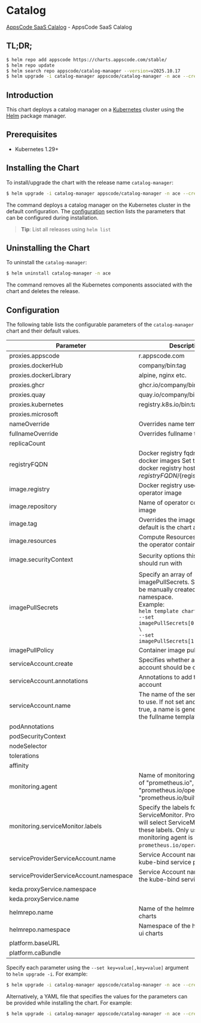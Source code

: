 # Catalog

[AppsCode SaaS Calalog](https://github.com/appscode-cloud/catalog-manager) - AppsCode SaaS Calalog

## TL;DR;

```bash
$ helm repo add appscode https://charts.appscode.com/stable/
$ helm repo update
$ helm search repo appscode/catalog-manager --version=v2025.10.17
$ helm upgrade -i catalog-manager appscode/catalog-manager -n ace --create-namespace --version=v2025.10.17
```

## Introduction

This chart deploys a catalog manager on a [Kubernetes](http://kubernetes.io) cluster using the [Helm](https://helm.sh) package manager.

## Prerequisites

- Kubernetes 1.29+

## Installing the Chart

To install/upgrade the chart with the release name `catalog-manager`:

```bash
$ helm upgrade -i catalog-manager appscode/catalog-manager -n ace --create-namespace --version=v2025.10.17
```

The command deploys a catalog manager on the Kubernetes cluster in the default configuration. The [configuration](#configuration) section lists the parameters that can be configured during installation.

> **Tip**: List all releases using `helm list`

## Uninstalling the Chart

To uninstall the `catalog-manager`:

```bash
$ helm uninstall catalog-manager -n ace
```

The command removes all the Kubernetes components associated with the chart and deletes the release.

## Configuration

The following table lists the configurable parameters of the `catalog-manager` chart and their default values.

|                Parameter                |                                                                                                            Description                                                                                                             |                                                                                            Default                                                                                             |
|-----------------------------------------|------------------------------------------------------------------------------------------------------------------------------------------------------------------------------------------------------------------------------------|------------------------------------------------------------------------------------------------------------------------------------------------------------------------------------------------|
| proxies.appscode                        | r.appscode.com                                                                                                                                                                                                                     | <code>r.appscode.com</code>                                                                                                                                                                    |
| proxies.dockerHub                       | company/bin:tag                                                                                                                                                                                                                    | <code>""</code>                                                                                                                                                                                |
| proxies.dockerLibrary                   | alpine, nginx etc.                                                                                                                                                                                                                 | <code>""</code>                                                                                                                                                                                |
| proxies.ghcr                            | ghcr.io/company/bin:tag                                                                                                                                                                                                            | <code>ghcr.io</code>                                                                                                                                                                           |
| proxies.quay                            | quay.io/company/bin:tag                                                                                                                                                                                                            | <code>quay.io</code>                                                                                                                                                                           |
| proxies.kubernetes                      | registry.k8s.io/bin:tag                                                                                                                                                                                                            | <code>registry.k8s.io</code>                                                                                                                                                                   |
| proxies.microsoft                       |                                                                                                                                                                                                                                    | <code>mcr.microsoft.com</code>                                                                                                                                                                 |
| nameOverride                            | Overrides name template                                                                                                                                                                                                            | <code>""</code>                                                                                                                                                                                |
| fullnameOverride                        | Overrides fullname template                                                                                                                                                                                                        | <code>""</code>                                                                                                                                                                                |
| replicaCount                            |                                                                                                                                                                                                                                    | <code>1</code>                                                                                                                                                                                 |
| registryFQDN                            | Docker registry fqdn used to pull docker images Set this to use docker registry hosted at ${registryFQDN}/${registry}/${image}                                                                                                     | <code>ghcr.io</code>                                                                                                                                                                           |
| image.registry                          | Docker registry used to pull operator image                                                                                                                                                                                        | <code>appscode</code>                                                                                                                                                                          |
| image.repository                        | Name of operator container image                                                                                                                                                                                                   | <code>catalog-manager</code>                                                                                                                                                                   |
| image.tag                               | Overrides the image tag whose default is the chart appVersion.                                                                                                                                                                     | <code>""</code>                                                                                                                                                                                |
| image.resources                         | Compute Resources required by the operator container                                                                                                                                                                               | <code>{}</code>                                                                                                                                                                                |
| image.securityContext                   | Security options this container should run with                                                                                                                                                                                    | <code>{"allowPrivilegeEscalation":false,"capabilities":{"drop":["ALL"]},"readOnlyRootFilesystem":true,"runAsNonRoot":true,"runAsUser":65534,"seccompProfile":{"type":"RuntimeDefault"}}</code> |
| imagePullSecrets                        | Specify an array of imagePullSecrets. Secrets must be manually created in the namespace. <br> Example: <br> `helm template charts/stash \` <br> `--set imagePullSecrets[0].name=sec0 \` <br> `--set imagePullSecrets[1].name=sec1` | <code>[]</code>                                                                                                                                                                                |
| imagePullPolicy                         | Container image pull policy                                                                                                                                                                                                        | <code>Always</code>                                                                                                                                                                            |
| serviceAccount.create                   | Specifies whether a service account should be created                                                                                                                                                                              | <code>true</code>                                                                                                                                                                              |
| serviceAccount.annotations              | Annotations to add to the service account                                                                                                                                                                                          | <code>{}</code>                                                                                                                                                                                |
| serviceAccount.name                     | The name of the service account to use. If not set and create is true, a name is generated using the fullname template                                                                                                             | <code>""</code>                                                                                                                                                                                |
| podAnnotations                          |                                                                                                                                                                                                                                    | <code>{}</code>                                                                                                                                                                                |
| podSecurityContext                      |                                                                                                                                                                                                                                    | <code>{}</code>                                                                                                                                                                                |
| nodeSelector                            |                                                                                                                                                                                                                                    | <code>{}</code>                                                                                                                                                                                |
| tolerations                             |                                                                                                                                                                                                                                    | <code>[]</code>                                                                                                                                                                                |
| affinity                                |                                                                                                                                                                                                                                    | <code>{}</code>                                                                                                                                                                                |
| monitoring.agent                        | Name of monitoring agent (one of "prometheus.io", "prometheus.io/operator", "prometheus.io/builtin")                                                                                                                               | <code>""</code>                                                                                                                                                                                |
| monitoring.serviceMonitor.labels        | Specify the labels for ServiceMonitor. Prometheus crd will select ServiceMonitor using these labels. Only usable when monitoring agent is `prometheus.io/operator`.                                                                | <code>{}</code>                                                                                                                                                                                |
| serviceProviderServiceAccount.name      | Service Account name of the kube-bind service provider                                                                                                                                                                             | <code>"service-provider"</code>                                                                                                                                                                |
| serviceProviderServiceAccount.namespace | Service Account namespace of the kube-bind service provider                                                                                                                                                                        | <code>"ace"</code>                                                                                                                                                                             |
| keda.proxyService.namespace             |                                                                                                                                                                                                                                    | <code>"keda"</code>                                                                                                                                                                            |
| keda.proxyService.name                  |                                                                                                                                                                                                                                    | <code>"keda-add-ons-http-interceptor-proxy"</code>                                                                                                                                             |
| helmrepo.name                           | Name of the helmrepo for ui charts                                                                                                                                                                                                 | <code>""</code>                                                                                                                                                                                |
| helmrepo.namespace                      | Namespace of the helmrepo for ui charts                                                                                                                                                                                            | <code>""</code>                                                                                                                                                                                |
| platform.baseURL                        |                                                                                                                                                                                                                                    | <code>""</code>                                                                                                                                                                                |
| platform.caBundle                       |                                                                                                                                                                                                                                    | <code>""</code>                                                                                                                                                                                |


Specify each parameter using the `--set key=value[,key=value]` argument to `helm upgrade -i`. For example:

```bash
$ helm upgrade -i catalog-manager appscode/catalog-manager -n ace --create-namespace --version=v2025.10.17 --set proxies.appscode=r.appscode.com
```

Alternatively, a YAML file that specifies the values for the parameters can be provided while
installing the chart. For example:

```bash
$ helm upgrade -i catalog-manager appscode/catalog-manager -n ace --create-namespace --version=v2025.10.17 --values values.yaml
```
